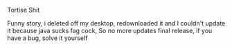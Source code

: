 Tortise Shit

Funny story, i deleted off my desktop, redownloaded it and I couldn't update it because java sucks fag cock, So no more updates final release, if you have a bug, solve it yourself

